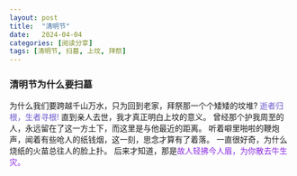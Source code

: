 ```yaml
---
layout: post
title:  "清明节"
date:   2024-04-04
categories: [阅读分享]
tags: [清明节, 扫墓, 上坟, 拜祭]  
---
```


### 清明节为什么要扫墓
为什么我们要跨越千山万水，只为回到老家，拜祭那一个个矮矮的坟堆?
<font color="#6a5acd">逝者归根，生者寻根!</font> 直到亲人去世，我才真正明白上坟的意义。
曾经那个护我周至的人，永远留在了这一方土下，而这里是与他最近的距离。
听着噼里啪啦的鞭炮声，闻着有些呛人的纸钱烟，这一刻，思念才算有了着落。
一直很好奇，为什么烧纸的火苗总往人的脸上扑。
后来才知道，那是<font color="#8a2be2">故人轻拂今人眉，为你散去牛生灾。</font> 

